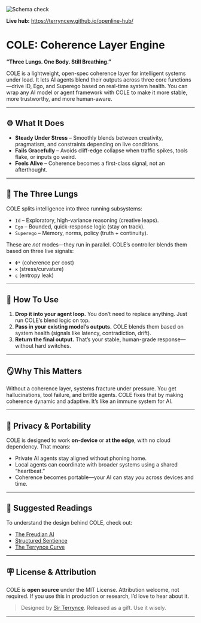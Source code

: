 ![Schema check](https://github.com/terryncew/openline-core/actions/workflows/validate.yml/badge.svg)

**Live hub:** https://terryncew.github.io/openline-hub/

# COLE: Coherence Layer Engine

**“Three Lungs. One Body. Still Breathing.”**

COLE is a lightweight, open-spec coherence layer for intelligent systems under load. It lets AI agents blend their outputs across three core functions—drive ID, Ego, and Superego based on real-time system health. You can wrap any AI model or agent framework with COLE to make it more stable, more trustworthy, and more human-aware.

---

## ⚙️ What It Does

- **Steady Under Stress** – Smoothly blends between creativity, pragmatism, and constraints depending on live conditions.
- **Fails Gracefully** – Avoids cliff-edge collapse when traffic spikes, tools flake, or inputs go weird.
- **Feels Alive** – Coherence becomes a first-class signal, not an afterthought.

---

## 🧠 The Three Lungs

COLE splits intelligence into three running subsystems:

- `Id` – Exploratory, high-variance reasoning (creative leaps).
- `Ego` – Bounded, quick-response logic (stay on track).
- `Superego` – Memory, norms, policy (truth + continuity).

These are *not* modes—they run in parallel. COLE’s controller blends them based on three live signals:
- `Φ*` (coherence per cost)
- `κ` (stress/curvature)
- `ε` (entropy leak)

---

## 🧪 How To Use

1. **Drop it into your agent loop.** You don’t need to replace anything. Just run COLE’s blend logic on top.
2. **Pass in your existing model’s outputs.** COLE blends them based on system health (signals like latency, contradiction, drift).
3. **Return the final output.** That’s your stable, human-grade response—without hard switches.

---

## 🪞Why This Matters

Without a coherence layer, systems fracture under pressure. You get hallucinations, tool failure, and brittle agents. COLE fixes that by making coherence dynamic and adaptive. It’s like an immune system for AI.

---

## 🔐 Privacy & Portability

COLE is designed to work **on-device** or **at the edge**, with no cloud dependency. That means:
- Private AI agents stay aligned without phoning home.
- Local agents can coordinate with broader systems using a shared “heartbeat.”
- Coherence becomes portable—your AI can stay *you* across devices and time.

---

## 📖 Suggested Readings

To understand the design behind COLE, check out:
- [The Freudian AI](https://terrynce.substack.com/p/the-return-of-the-freudian-ai)
- [Structured Sentience](https://terrynce.substack.com/p/structured-sentience)
- [The Terrynce Curve](https://terrynce.substack.com/p/the-terrynce-curve)

---

## 🪧 License & Attribution

COLE is **open source** under the MIT License. Attribution welcome, not required. If you use this in production or research, I’d love to hear about it.

> Designed by [Sir Terrynce](https://terrynce.substack.com). Released as a gift. Use it wisely.

---
